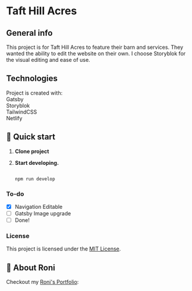 # Taft Hill Acres
## General info
This project is for Taft Hill Acres to feature their barn and services.
They wanted the ability to edit the website on their own. I choose Storyblok for the visual editing and ease of use.
	
## Technologies
Project is created with: <br/>
Gatsby </br>
Storyblok </br>
TailwindCSS </br>
Netlify

	
## 🚀 Quick start
1. **Clone project**

2.  **Start developing.**

   

    ```shell
    
    npm run develop
    ```

### To-do

- [x] Navigation Editable
- [ ] Gatsby Image upgrade
- [ ] Done!

### License

This project is licensed under the [MIT License](LICENSE.md).

## 🚀 About Roni

Checkout my [Roni's Portfolio](https://www.roni.rocks):


